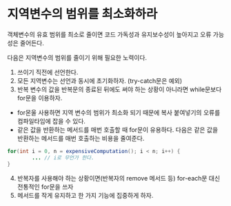 # 지역변수의 범위를 최소화하라
객체변수의 유효 범위를 최소로 줄이면 코드 가독성과 유지보수성이 높아지고 오류 가능성은 줄어든다. 

다음은 지역변수의 범위를 줄이기 위해 필요한 노력이다.
1. 쓰이기 직전에 선언한다.
2. 모든 지역변수는 선언과 동시에 초기화하자. (try-catch문은 예외)
3. 반복 변수의 값을 반복문의 종료된 뒤에도 써야 하는 상황이 아니라면 while문보다 for문을 이용하자. 
 - for몬울 사용하면 지역 변수의 범위가 최소화 되기 때문에 복사 붙여넣기의 오류를 컴파일타임에 잡을 수 있다.
 - 같은 값을 반환하는 메서드를 매번 호출할 때 for문이 유용하다. 다음은 같은 값을 반환하는 메서드를 매번 호출하는 비용을 줄여준다.
~~~java
for(int i = 0, n = expensiveComputation(); i < n; i++) {
        ... // i로 무언가 한다.    
}
~~~
4. 반복자를 사용해야 하는 상황이면(반복자의 remove 메서드 등) for-each문 대신 전통적인 for문을 쓰자
5. 메서드를 작게 유지하고 한 가지 기능에 집중하게 하자.


